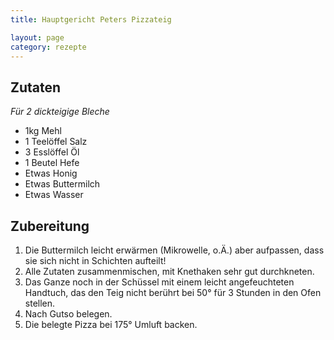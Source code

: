 ```yaml
---
title: Hauptgericht Peters Pizzateig

layout: page
category: rezepte
---
```


Zutaten
-------
*Für 2 dickteigige Bleche*

- 1kg Mehl
- 1 Teelöffel Salz
- 3 Esslöffel Öl
- 1 Beutel Hefe
- Etwas Honig
- Etwas Buttermilch
- Etwas Wasser

Zubereitung
-----------
1. Die Buttermilch leicht erwärmen (Mikrowelle, o.Ä.) aber aufpassen, dass sie sich nicht in Schichten aufteilt!
2. Alle Zutaten zusammenmischen, mit Knethaken sehr gut durchkneten.
3. Das Ganze noch in der Schüssel mit einem leicht angefeuchteten Handtuch, das den Teig nicht berührt bei 50° für 3 Stunden in den Ofen stellen.
4. Nach Gutso belegen.
5. Die belegte Pizza bei 175° Umluft backen.
